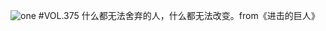 ![one](http://image.wufazhuce.com/FrCMwrAaAwgnyos_AARtm9MTHOyk)
#VOL.375
什么都无法舍弃的人，什么都无法改变。from《进击的巨人》